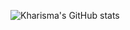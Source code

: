 ![Kharisma's GitHub stats](https://github-readme-stats.vercel.app/api?username=kharismarizki&show_icons=true&theme=transparent)
